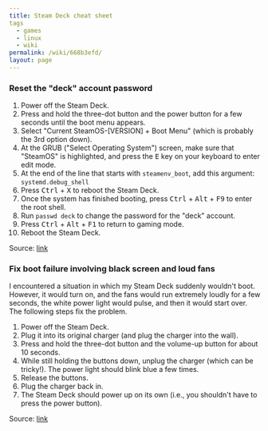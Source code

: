 ```yaml
---
title: Steam Deck cheat sheet
tags
  - games
  - linux
  - wiki
permalink: /wiki/668b3efd/
layout: page
---
```


### Reset the "deck" account password

1. Power off the Steam Deck.
2. Press and hold the three-dot button and the power button for a few seconds until the boot menu appears.
3. Select "Current SteamOS-[VERSION] + Boot Menu" (which is probably the 3rd option down).
4. At the GRUB ("Select Operating System") screen, make sure that "SteamOS" is highlighted, and press the <kbd>E</kbd> key on your keyboard to enter edit mode.
5. At the end of the line that starts with `steamenv_boot`, add this argument: `systemd.debug_shell`
6. Press <kbd>Ctrl</kbd> + <kbd>X</kbd> to reboot the Steam Deck.
7. Once the system has finished booting, press <kbd>Ctrl</kbd> + <kbd>Alt</kbd> + <kbd>F9</kbd> to enter the root shell.
8. Run `passwd deck` to change the password for the "deck" account.
9. Press <kbd>Ctrl</kbd> + <kbd>Alt</kbd> + <kbd>F1</kbd> to return to gaming mode.
10. Reboot the Steam Deck.

Source: [link](https://www.youtube.com/watch?v=F96ntnf8qiQ)

### Fix boot failure involving black screen and loud fans

I encountered a situation in which my Steam Deck suddenly wouldn't boot. However, it would turn on, and the fans would run extremely loudly for a few seconds, the white power light would pulse, and then it would start over. The following steps fix the problem.

1. Power off the Steam Deck.
2. Plug it into its original charger (and plug the charger into the wall).
3. Press and hold the three-dot button and the volume-up button for about 10 seconds.
4. While still holding the buttons down, unplug the charger (which can be tricky!). The power light should blink blue a few times.
5. Release the buttons.
6. Plug the charger back in.
7. The Steam Deck should power up on its own (i.e., you shouldn't have to press the power button).

Source: [link](https://steamcommunity.com/discussions/forum/11/592899712937409863/)

